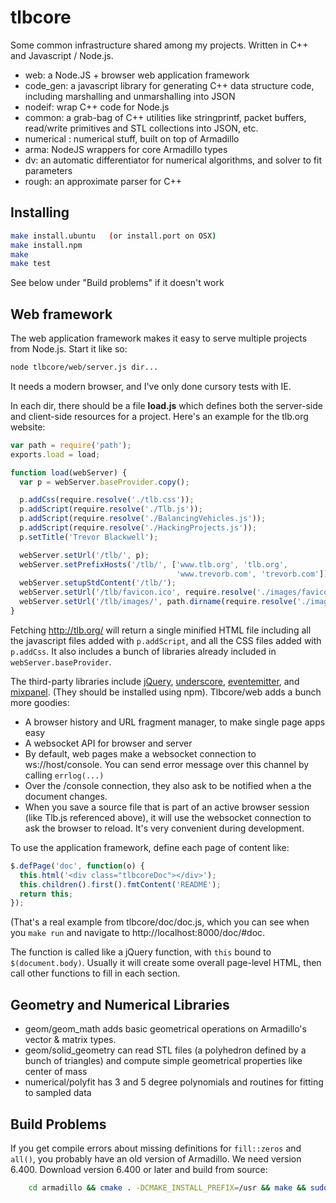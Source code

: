 # tlbcore

Some common infrastructure shared among my projects. Written in C++ and Javascript / Node.js.

  * web: a Node.JS + browser web application framework
  * code_gen: a javascript library for generating C++ data structure code, including
    marshalling and unmarshalling into JSON
  * nodeif: wrap C++ code for Node.js
  * common: a grab-bag of C++ utilities like stringprintf, packet buffers, read/write primitives and STL collections into JSON, etc.
  * numerical : numerical stuff, built on top of Armadillo
  * arma: NodeJS wrappers for core Armadillo types
  * dv: an automatic differentiator for numerical algorithms, and solver to fit parameters
  * rough: an approximate parser for C++


Installing
--
```sh
make install.ubuntu   (or install.port on OSX)
make install.npm
make
make test
```

See below under "Build problems" if it doesn't work

Web framework
--

The web application framework makes it easy to serve multiple projects from Node.js.
Start it like so:

```sh
node tlbcore/web/server.js dir...
```

It needs a modern browser, and I've only done cursory tests with IE.

In each dir, there should be a file **load.js** which defines both the server-side and client-side resources for a project. Here's an example for the tlb.org website:

```javascript
var path = require('path');
exports.load = load;

function load(webServer) {
  var p = webServer.baseProvider.copy();

  p.addCss(require.resolve('./tlb.css'));
  p.addScript(require.resolve('./Tlb.js'));
  p.addScript(require.resolve('./BalancingVehicles.js'));
  p.addScript(require.resolve('./HackingProjects.js'));
  p.setTitle('Trevor Blackwell');

  webServer.setUrl('/tlb/', p);
  webServer.setPrefixHosts('/tlb/', ['www.tlb.org', 'tlb.org', 
                                     'www.trevorb.com', 'trevorb.com']);
  webServer.setupStdContent('/tlb/');
  webServer.setUrl('/tlb/favicon.ico', require.resolve('./images/favicon.ico'));
  webServer.setUrl('/tlb/images/', path.dirname(require.resolve('./images')));
}
```
 
Fetching http://tlb.org/ will return a single minified HTML file including all the javascript files added with `p.addScript`, and all the CSS files added with `p.addCss`. It also includes a bunch of libraries already included in `webServer.baseProvider`.

The third-party libraries include [jQuery](http://www.jquery.com/), [underscore](http://underscorejs.org), [eventemitter](https://www.npmjs.org/package/eventemitter), and [mixpanel](http://www.mixpanel.com). (They should be installed using npm). Tlbcore/web adds a bunch more goodies:

 * A browser history and URL fragment manager, to make single page apps easy
 * A websocket API for browser and server
 * By default, web pages make a websocket connection to ws://host/console. You can send error message over this channel by calling `errlog(...)`
 * Over the /console connection, they also ask to be notified when a the document changes.
 * When you save a source file that is part of an active browser session (like Tlb.js referenced above), it will use the websocket connection to ask the browser to reload. It's very convenient during development.

To use the application framework, define each page of content like:
  
```javascript
$.defPage('doc', function(o) {
  this.html('<div class="tlbcoreDoc"></div>');
  this.children().first().fmtContent('README');
  return this;
});
```

(That's a real example from tlbcore/doc/doc.js, which you can see when you `make run` and navigate to http://localhost:8000/doc/#doc.

The function is called like a jQuery function, with `this` bound to `$(document.body)`. Usually it will create some overall page-level HTML, then call other functions to fill in each section.


Geometry and Numerical Libraries
--
 * geom/geom_math adds basic geometrical operations on Armadillo's vector & matrix types.
 * geom/solid_geometry can read STL files (a polyhedron defined by a bunch of triangles) and compute simple geometrical properties like center of mass
 * numerical/polyfit has 3 and 5 degree polynomials and routines for fitting to sampled data


Build Problems
--

If you get compile errors about missing definitions for `fill::zeros` and `all()`, you probably have
an old version of Armadillo. We need version 6.400. Download version 6.400 or later and build from source:
```sh
	cd armadillo && cmake . -DCMAKE_INSTALL_PREFIX=/usr && make && sudo make install
```

